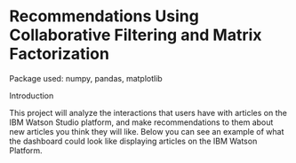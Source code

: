 # Recommendations Using Collaborative Filtering and Matrix Factorization

Package used:
numpy, pandas, matplotlib

Introduction

This project will analyze the interactions that users have with articles on the IBM Watson Studio platform, and make recommendations to them about new articles you think they will like. Below you can see an example of what the dashboard could look like displaying articles on the IBM Watson Platform.
